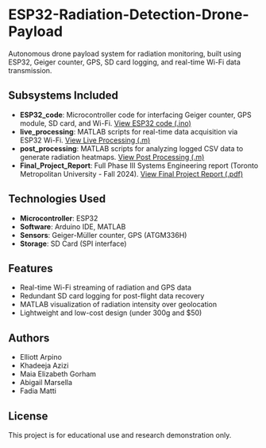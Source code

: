 # ESP32-Radiation-Detection-Drone-Payload

Autonomous drone payload system for radiation monitoring, built using ESP32, Geiger counter, GPS, SD card logging, and real-time Wi-Fi data transmission.

## Subsystems Included
- **ESP32_code**: Microcontroller code for interfacing Geiger counter, GPS module, SD card, and Wi-Fi.
[View ESP32 code (.ino)](./ESP32_code.ino)
- **live_processing**: MATLAB scripts for real-time data acquisition via ESP32 Wi-Fi.
[View Live Processing (.m)](./live_processing.m)
- **post_processing**: MATLAB scripts for analyzing logged CSV data to generate radiation heatmaps.
[View Post Processing (.m)](./post_processing.m)
- **Final_Project_Report**: Full Phase III Systems Engineering report (Toronto Metropolitan University - Fall 2024).
[View Final Project Report (.pdf)](./final_project_report.pdf)

## Technologies Used
- **Microcontroller**: ESP32
- **Software**: Arduino IDE, MATLAB
- **Sensors**: Geiger-Müller counter, GPS (ATGM336H)
- **Storage**: SD Card (SPI interface)

## Features
- Real-time Wi-Fi streaming of radiation and GPS data
- Redundant SD card logging for post-flight data recovery
- MATLAB visualization of radiation intensity over geolocation
- Lightweight and low-cost design (under 300g and $50)

## Authors
- Elliott Arpino  
- Khadeeja Azizi  
- Maia Elizabeth Gorham  
- Abigail Marsella  
- Fadia Matti

## License
This project is for educational use and research demonstration only.
